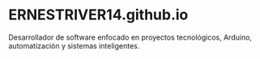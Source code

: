# ERNESTRIVER14.github.io
Desarrollador de software enfocado en proyectos tecnológicos, Arduino, automatización y sistemas inteligentes.
